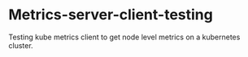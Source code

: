 # Metrics-server-client-testing
Testing kube metrics client to get node level metrics on a kubernetes cluster.
